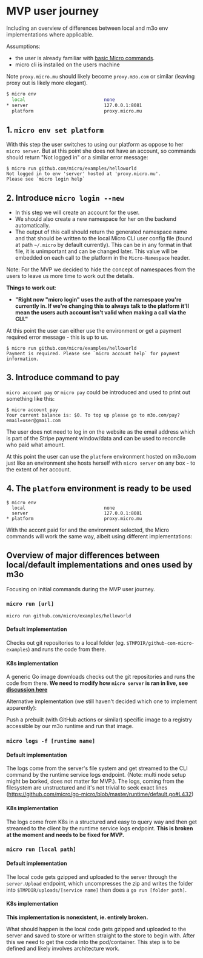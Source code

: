 # MVP user journey
Including an overview of differences between local and m3o env implementations where applicable.

Assumptions:
- the user is already familiar with [basic Micro commands](https://dev.m3o.com/getting-started).
- micro cli is installed on the users machine

Note `proxy.micro.mu` should likely become `proxy.m3o.com` or similar (leaving proxy out is likely more elegant).

```sh
$ micro env
  local                             none
* server                            127.0.0.1:8081
  platform                          proxy.micro.mu
```

## 1. `micro env set platform`

With this step the user switches to using our platform as oppose to her `micro server`. But at this point she does not have an account, so  commands should return "Not logged in" or a similar error message:
```
$ micro run github.com/micro/examples/helloworld
Not logged in to env 'server' hosted at 'proxy.micro.mu'.
Please see `micro login help`
```

## 2. Introduce `micro login --new`

- In this step we will create an account for the user.
- We should also create a new namespace for her on the backend automatically.
- The output of this call should return the generated namespace name and that should be written to the local Micro CLI user config file (found at path `~/.micro` by default currently). This can be in any format in that file, it is unimportant and can be changed later. This value will be embedded on each call to the platform in the `Micro-Namespace` header.

Note: For the MVP we decided to hide the concept of namespaces from the users to leave us more time to work out the details.

**Things to work out**:
- **"Right now "micro login" uses the auth of the namespace you're currently in. If we're changing this to always talk to the platform it'll mean the users auth account isn't valid when making a call via the CLI."**

At this point the user can either use the environment or get a payment required error message - this is up to us.

```
$ micro run github.com/micro/examples/helloworld
Payment is required. Please see `micro account help` for payment information. 
```

## 3. Introduce command to pay

`micro account pay` or `micro pay` could be introduced and used to print out something like this:

```
$ micro account pay
Your current balance is: $0. To top up please go to m3o.com/pay?email=user@gmail.com
```

The user does not need to log in on the website as the email address which is part of the Stripe payment window/data and can be used to reconcile who paid what amount.

At this point the user can use the `platform` environment hosted on m3o.com just like an environment she hosts herself with `micro server` on any box - to the extent of her account.

## 4. The `platform` environment is ready to be used

```
$ micro env
  local                             none
  server                            127.0.0.1:8081
* platform                          proxy.micro.mu
```

With the accont paid for and the environment selected, the Micro commands will work the same way, albeit using different implementations:

## Overview of major differences between local/default implementations and ones used by m3o

Focusing on initial commands during the MVP user journey.

### `micro run [url]`

```
micro run github.com/micro/examples/helloworld
```

#### Default implementation

Checks out git repositories to a local folder (eg. `$TMPDIR/github-com-micro-examples`) and runs the code from there.

#### K8s implementation

A generic Go image downloads checks out the git repositories and runs the code from there. **We need to modify how `micro server` is ran in live, see [discussion here](https://github.com/micro/development/pull/221)**

Alternative implementation (we still haven't decided which one to implement apparently):

Push a prebuilt (with GitHub actions or similar) specific image to a registry accessible by our m3o runtime and run that image.

### `micro logs -f [runtime name]`

#### Default implementation

The logs come from the server's file system and get streamed to the CLI command by the runtime service logs endpoint. (Note: multi node setup might be borked, does not matter for MVP.). The logs, coming from the filesystem are unstructured and it's not trivial to seek exact lines (https://github.com/micro/go-micro/blob/master/runtime/default.go#L432)

#### K8s implementation

The logs come from K8s in a structured and easy to query way and then get streamed to the client by the runtime service logs endpoint. **This is broken at the moment and needs to be fixed for MVP.**

### `micro run [local path]`

#### Default implementation

The local code gets gzipped and uploaded to the server through the `server.Upload` endpoint, which uncompresses the zip and writes the folder into `$TMPDIR/uploads/[service name]` then does a `go run [folder path]`.

#### K8s implementation

**This implementation is nonexistent, ie. entirely broken.**

What should happen is the local code gets gzipped and uploaded to the server and saved to store or written straight to the store to begin with. After this we need to get the code into the pod/container. This step is to be defined and likely involves architecture work.

